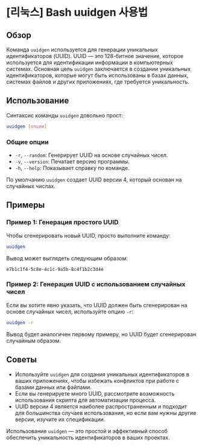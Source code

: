# [리눅스] Bash uuidgen 사용법

## Обзор
Команда `uuidgen` используется для генерации уникальных идентификаторов (UUID). UUID — это 128-битное значение, которое используется для идентификации информации в компьютерных системах. Основная цель `uuidgen` заключается в создании уникальных идентификаторов, которые могут быть использованы в базах данных, системах файлов и других приложениях, где требуется уникальность.

## Использование
Синтаксис команды `uuidgen` довольно прост:

```bash
uuidgen [опции]
```

### Общие опции
- `-r`, `--random`: Генерирует UUID на основе случайных чисел.
- `-v`, `--version`: Печатает версию программы.
- `-h`, `--help`: Показывает справку по команде.

По умолчанию `uuidgen` создает UUID версии 4, который основан на случайных числах.

## Примеры
### Пример 1: Генерация простого UUID
Чтобы сгенерировать новый UUID, просто выполните команду:

```bash
uuidgen
```

Вывод может выглядеть следующим образом:

```
e7b1c1f4-5c8e-4c1c-9a5b-8c4f1b2c3d4e
```

### Пример 2: Генерация UUID с использованием случайных чисел
Если вы хотите явно указать, что UUID должен быть сгенерирован на основе случайных чисел, используйте опцию `-r`:

```bash
uuidgen -r
```

Вывод будет аналогичен первому примеру, но UUID будет сгенерирован случайным образом.

## Советы
- Используйте `uuidgen` для создания уникальных идентификаторов в ваших приложениях, чтобы избежать конфликтов при работе с базами данных или файлами.
- Если вы генерируете много UUID, рассмотрите возможность использования скрипта для автоматизации процесса.
- UUID версии 4 является наиболее распространенным и подходит для большинства случаев использования, но если вам нужны другие версии, изучите их спецификации.

Использование `uuidgen` — это простой и эффективный способ обеспечить уникальность идентификаторов в ваших проектах.